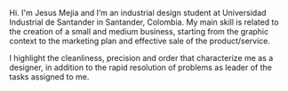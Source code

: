 Hi. I'm Jesus Mejia and I’m an industrial design student at Universidad Industrial de Santander in Santander, Colombia. My main skill is related to the creation of a small and medium business, starting from the graphic context to the marketing plan and effective sale of the product/service.

I highlight the cleanliness, precision and order that characterize me as a designer, in addition to the rapid resolution of problems as leader of the tasks assigned to me.
